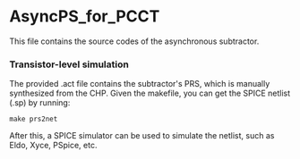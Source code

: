 # AsyncPS_for_PCCT
This file contains the source codes of the asynchronous subtractor.

### Transistor-level simulation
The provided .act file contains the subtractor's PRS, which is manually synthesized from the CHP. Given the makefile, you can get the SPICE netlist (.sp) by running:

`make prs2net`

After this, a SPICE simulator can be used to simulate the netlist, such as Eldo, Xyce, PSpice, etc.
